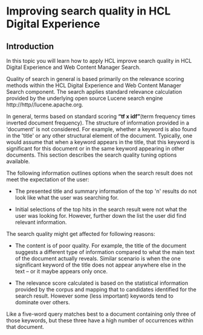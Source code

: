 # Improving search quality in HCL Digital Experience

## Introduction

In this topic you will learn how to apply HCL improve search quality in HCL Digital Experience and Web Content Manager Search.

Quality of search in general is based primarily on the relevance scoring methods within the HCL Digital Experience and Web Content Manager Search component. The search applies standard relevance calculation provided by the underlying open source Lucene search engine http://http//lucene.apache.org.

In general, terms based on standard scoring **“tf x idf”**(term frequency times inverted document frequency). The structure of information provided in a 'document' is not considered. For example, whether a keyword is also found in the 'title' or any other structural element of the document. Typically, one would assume that when a keyword appears in the title, that this keyword is significant for this document or in the same keyword appearing in other documents. This section describes the search quality tuning options available. 

The following information outlines options when the search result does not meet the expectation of the user:

- The presented title and summary information of the top 'n' results do not look like what the user was searching for.

- Initial selections of the top hits in the search result were not what the user was looking for. However, further down the list the user did find relevant information.

The search quality might get affected for following reasons:

- The content is of poor quality. For example, the title of the document suggests a different type of information compared to what the main text of the document actually reveals. Similar scenario is when the one significant keyword of the title does not appear anywhere else in the text – or it maybe appears only once.

- The relevance score calculated is based on the statistical information provided by the corpus and mapping that to candidates identified for the search result. However some (less important) keywords tend to dominate over others. 

Like a five-word query matches best to a document containing only three of those keywords, but these three have a high number of occurrences within that document.